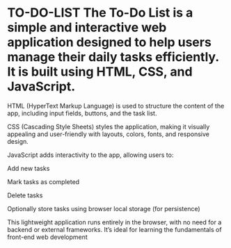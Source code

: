 # TO-DO-LIST The To-Do List is a simple and interactive web application designed to help users manage their daily tasks efficiently. It is built using HTML, CSS, and JavaScript.

HTML (HyperText Markup Language) is used to structure the content of the app, including input fields, buttons, and the task list.

CSS (Cascading Style Sheets) styles the application, making it visually appealing and user-friendly with layouts, colors, fonts, and responsive design.

JavaScript adds interactivity to the app, allowing users to:

Add new tasks

Mark tasks as completed

Delete tasks

Optionally store tasks using browser local storage (for persistence)

This lightweight application runs entirely in the browser, with no need for a backend or external frameworks. It’s ideal for learning the fundamentals of front-end web development

